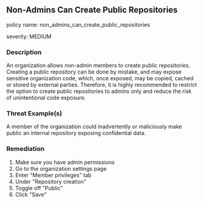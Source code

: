 ## Non-Admins Can Create Public Repositories
policy name: non_admins_can_create_public_repositories

severity: MEDIUM

### Description
An organization allows non-admin members to create public repositories. Creating a public repository can be done by mistake, and may expose sensitive organization code, which, once exposed, may be copied, cached or stored by external parties. Therefore, it is highly recommended to restrict the option to create public repositories to admins only and reduce the risk of unintentional code exposure.

### Threat Example(s)
A member of the organization could inadvertently or maliciously make public an internal repository exposing confidential data.



### Remediation
1. Make sure you have admin permissions
2. Go to the organization settings page
3. Enter "Member privileges" tab
4. Under "Repository creation"
5. Toggle off "Public"
6. Click "Save"



